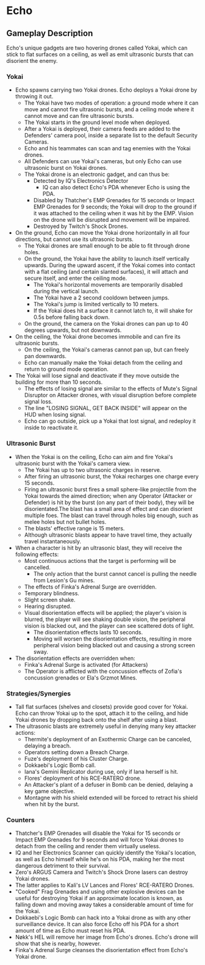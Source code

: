 # Echo

## Gameplay Description

Echo's unique gadgets are two hovering drones called Yokai, which can stick to flat surfaces on a ceiling, as well as emit ultrasonic bursts that can disorient the enemy.

### Yokai

- Echo spawns carrying two Yokai drones. Echo deploys a Yokai drone by throwing it out.
  - The Yokai have two modes of operation: a ground mode where it can move and cannot fire ultrasonic bursts, and a ceiling mode where it cannot move and can fire ultrasonic bursts.
  - The Yokai starts in the ground level mode when deployed.
  - After a Yokai is deployed, their camera feeds are added to the Defenders' camera pool, inside a separate list to the default Security Cameras.
  - Echo and his teammates can scan and tag enemies with the Yokai drones.
  - All Defenders can use Yokai's cameras, but only Echo can use ultrasonic burst on Yokai drones.
  - The Yokai drone is an electronic gadget, and can thus be:
    - Detected by IQ's Electronics Detector
      - IQ can also detect Echo's PDA whenever Echo is using the PDA.
    - Disabled by Thatcher's EMP Grenades for 15 seconds or Impact EMP Grenades for 9 seconds; the Yokai will drop to the ground if it was attached to the ceiling when it was hit by the EMP. Vision on the drone will be disrupted and movement will be impaired.
    - Destroyed by Twitch's Shock Drones.
- On the ground, Echo can move the Yokai drone horizontally in all four directions, but cannot use its ultrasonic bursts.
  - The Yokai drones are small enough to be able to fit through drone holes.
  - On the ground, the Yokai have the ability to launch itself vertically upwards. During the upward ascent, if the Yokai comes into contact with a flat ceiling (and certain slanted surfaces), it will attach and secure itself, and enter the ceiling mode.
    - The Yokai's horizontal movements are temporarily disabled during the vertical launch.
    - The Yokai have a 2 second cooldown between jumps.
    - The Yokai's jump is limited vertically to 10 meters.
    - If the Yokai does hit a surface it cannot latch to, it will shake for 0.5s before falling back down.
  - On the ground, the camera on the Yokai drones can pan up to 40 degrees upwards, but not downwards.
- On the ceiling, the Yokai drone becomes immobile and can fire its ultrasonic bursts.
  - On the ceiling, the Yokai's cameras cannot pan up, but can freely pan downwards.
  - Echo can manually make the Yokai detach from the ceiling and return to ground mode operation.
- The Yokai will lose signal and deactivate if they move outside the building for more than 10 seconds.
  - The effects of losing signal are similar to the effects of Mute's Signal Disruptor on Attacker drones, with visual disruption before complete signal loss.
  - The line "LOSING SIGNAL, GET BACK INSIDE" will appear on the HUD when losing signal.
  - Echo can go outside, pick up a Yokai that lost signal, and redeploy it inside to reactivate it.

### Ultrasonic Burst

- When the Yokai is on the ceiling, Echo can aim and fire Yokai's ultrasonic burst with the Yokai's camera view.
  - The Yokai has up to two ultrasonic charges in reserve.
  - After firing an ultrasonic burst, the Yokai recharges one charge every 15 seconds.
  - Firing an ultrasonic burst fires a small sphere-like projectile from the Yokai towards the aimed direction; when any Operator (Attacker or Defender) is hit by the burst (on any part of their body), they will be disorientated.The blast has a small area of effect and can disorient multiple foes. The blast can travel through holes big enough, such as melee holes but not bullet holes.
  - The blasts' effective range is 15 meters.
  - Although ultrasonic blasts appear to have travel time, they actually travel instantaneously.
- When a character is hit by an ultrasonic blast, they will receive the following effects:
  - Most continuous actions that the target is performing will be cancelled.
    - The only action that the burst cannot cancel is pulling the needle from Lesion's Gu mines.
  - The effects of Finka's Adrenal Surge are overridden.
  - Temporary blindness.
  - Slight screen shake.
  - Hearing disrupted.
  - Visual disorientation effects will be applied; the player's vision is blurred, the player will see shaking double vision, the peripheral vision is blacked out, and the player can see scattered dots of light.
    - The disorientation effects lasts 10 seconds.
    - Moving will worsen the disorientation effects, resulting in more peripheral vision being blacked out and causing a strong screen sway.
- The disorientation effects are overridden when:
  - Finka's Adrenal Surge is activated (for Attackers)
  - The Operator is afflicted with the concussion effects of Zofia's concussion grenades or Ela's Grzmot Mines.

### Strategies/Synergies

- Tall flat surfaces (shelves and closets) provide good cover for Yokai. Echo can throw Yokai up to the spot, attach it to the ceiling, and hide Yokai drones by dropping back onto the shelf after using a blast.
- The ultrasonic blasts are extremely useful in denying many key attacker actions:
  - Thermite's deployment of an Exothermic Charge can be canceled, delaying a breach.
  - Operators setting down a Breach Charge.
  - Fuze's deployment of his Cluster Charge.
  - Dokkaebi's Logic Bomb call.
  - Iana's Gemini Replicator during use, only if Iana herself is hit.
  - Flores' deployment of his RCE-RATERO drone.
  - An Attacker's plant of a defuser in Bomb can be denied, delaying a key game objective.
  - Montagne with his shield extended will be forced to retract his shield when hit by the burst.

### Counters

- Thatcher's EMP Grenades will disable the Yokai for 15 seconds or Impact EMP Grenades for 9 seconds and will force Yokai drones to detach from the ceiling and render them virtually useless.
- IQ and her Electronics Scanner can quickly identify the Yokai's location, as well as Echo himself while he's on his PDA, making her the most dangerous detriment to their survival.
- Zero's ARGUS Camera and Twitch's Shock Drone lasers can destroy Yokai drones.
- The latter applies to Kali's LV Lances and Flores' RCE-RATERO Drones.
- "Cooked" Frag Grenades and using other explosive devices can be useful for destroying Yokai if an approximate location is known, as falling down and moving away takes a considerable amount of time for the Yokai.
- Dokkaebi's Logic Bomb can hack into a Yokai drone as with any other surveillance device. It can also force Echo off his PDA for a short amount of time as Echo must reset his PDA.
- Nøkk's HEL will remove her image from Echo's drones. Echo's drone will show that she is nearby, however.
- Finka's Adrenal Surge cleanses the disorientation effect from Echo's Yokai drone.
